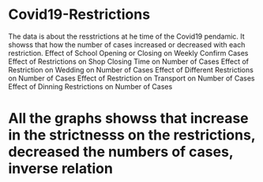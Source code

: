 # Covid19-Restrictions
The data is about the resstrictions at he time of the Covid19 pendamic. It showss that how the number of cases increased or decreased with each restriction.
Effect of School Opening or Closing on Weekly Confirm Cases
Effect of Restrictions on Shop Closing Time on Number of Cases
Effect of Restriction on Wedding on Number of Cases
Effect of Different Restrictions on Number of Cases
Effect of Restriction on Transport on Number of Cases
Effect of Dinning Restrictions on Number of Cases
# All the graphs showss that increase in the strictnesss on the restrictions, decreased the numbers of cases, inverse relation
